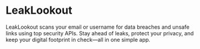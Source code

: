 # LeakLookout
LeakLookout scans your email or username for data breaches and unsafe links using top security APIs. Stay ahead of leaks, protect your privacy, and keep your digital footprint in check—all in one simple app.
